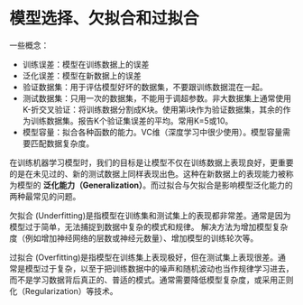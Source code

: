 # 模型选择、欠拟合和过拟合

一些概念：
- 训练误差：模型在训练数据上的误差
- 泛化误差：模型在新数据上的误差
- 验证数据集：用于评估模型好坏的数据集，不要跟训练数据混在一起。
- 测试数据集：只用一次的数据集，不能用于调超参数。非大数据集上通常使用K-折交叉验证：将训练数据分割成K块。使用第i块作为验证数据集，其余的作为训练数据集。报告K个验证集误差的平均。常用K=5或10。
- 模型容量：拟合各种函数的能力。VC维（深度学习中很少使用）。模型容量需要匹配数据复杂度。

在训练机器学习模型时，我们的目标是让模型不仅在训练数据上表现良好，更重要的是在未见过的、新的测试数据上同样表现出色。这种在新数据上的表现能力被称为模型的 **泛化能力（Generalization）**。而过拟合与欠拟合是影响模型泛化能力的两种最常见的问题。

欠拟合 (Underfitting)是指模型在训练集和测试集上的表现都非常差。通常是因为模型过于简单，无法捕捉到数据中复杂的模式和规律。
解决方法为增加模型复杂度（例如增加神经网络的层数或神经元数量）、增加模型的训练轮次等。

过拟合 (Overfitting)是指模型在训练集上表现极好，但在测试集上表现很差。通常是模型过于复杂，以至于把训练数据中的噪声和随机波动也当作规律学习进去，而不是学习数据背后真正的、普适的模式。通常需要降低模型复杂度，或采用正则化（Regularization）等技术。
